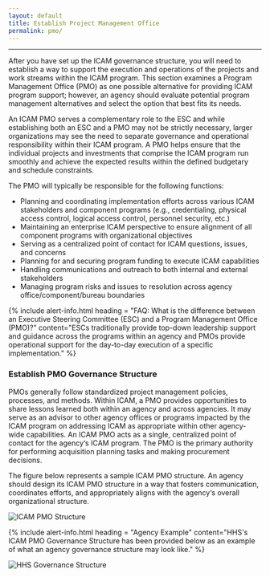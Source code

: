 ```yaml
---
layout: default
title: Establish Project Management Office
permalink: pmo/
---
```

---

After you have set up the ICAM governance structure, you will need to establish a way to support the execution and operations of the projects and work streams within the ICAM program. This section examines a Program Management Office (PMO) as one possible alternative for providing ICAM program support; however, an agency should evaluate potential program management alternatives and select the option that best fits its needs.

An ICAM PMO serves a complementary role to the ESC and while establishing both an ESC and a PMO may not be strictly necessary, larger organizations may see the need to separate governance and operational responsibility within their ICAM program. A PMO helps ensure that the individual projects and investments that comprise the ICAM program run smoothly and achieve the expected results within the defined budgetary and schedule constraints.

The PMO will typically be responsible for the following functions: 	

* Planning and coordinating implementation efforts across various ICAM stakeholders and component programs (e.g., credentialing, physical access control, logical access control, personnel security, etc.)
* Maintaining an enterprise ICAM perspective to ensure alignment of all component programs with organizational objectives
* Serving as a centralized point of contact for ICAM questions, issues, and concerns
* Planning for and securing program funding to execute ICAM capabilities
* Handling communications and outreach to both internal and external stakeholders
* Managing program risks and issues to resolution across agency office/component/bureau boundaries

{% include alert-info.html heading = "FAQ: What is the difference between an Executive Steering Committee (ESC) and a Program Management Office (PMO)?" content="ESCs traditionally provide top-down leadership support and guidance across the programs within an agency and PMOs provide operational support for the day-to-day execution of a specific implementation." %}


### Establish PMO Governance Structure

PMOs generally follow standardized project management policies, processes, and methods. Within ICAM, a PMO provides opportunities to share lessons learned both within an agency and across agencies. It may serve as an advisor to other agency offices or programs impacted by the ICAM program on addressing ICAM as appropriate within other agency-wide capabilities. An ICAM PMO acts as a single, centralized point of contact for the agency‘s ICAM program. The PMO is the primary authority for performing acquisition planning tasks and making procurement decisions.

The figure below represents a sample ICAM PMO structure. An agency should design its ICAM PMO structure in a way that fosters communication, coordinates efforts, and appropriately aligns with the agency‘s overall organizational structure.

![ICAM PMO Structure]({{site.baseurl}}/img/PMO.png)

{% include alert-info.html heading = "Agency Example" content="HHS's ICAM PMO Governance Structure has been provided below as an example of what an agency governance structure may look like." %}


![HHS Governance Structure]({{site.baseurl}}/img/HHS-Govern-Structure.png)
